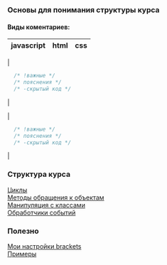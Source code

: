 ### Основы для понимания структуры курса
#### Виды коментариев:
| javascript | html | css |
|:---|:---|:---|
| 
```javascript
  /* !важные */  
  /* пояснения */  
  /* -скрытый код */  
```
|
<!-- !важные -->  
  <!-- пояснения -->  
  <!-- -скрытый код --> 
| 
```css
  /* !важные */  
  /* пояснения */  
  /* -скрытый код */  
```
|

### Структура курса
[Циклы](https://github.com/VipBender/JavaScript/tree/master/JS/Cycle)  
[Методы обращения к объектам](https://github.com/VipBender/JavaScript/tree/master/JS/WorkWithTheObject)  
[Манипуляция с классами](https://github.com/VipBender/JavaScript/tree/master/JS/ClassManipulation)  
[Обработчики событий](https://github.com/VipBender/JavaScript/tree/master/JS/EventHandlers)  
### Полезно
[Мои настройки brackets](https://github.com/VipBender/JavaScript/blob/master/Brackets)  
[Примеры](https://github.com/VipBender/JavaScript/tree/master/examples)  